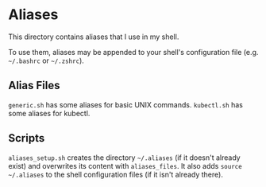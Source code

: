 # Aliases

This directory contains aliases that I use in my shell.

To use them, aliases may be appended to your shell's configuration file (e.g. `~/.bashrc` or `~/.zshrc`).

## Alias Files

`generic.sh` has some aliases for basic UNIX commands.
`kubectl.sh` has some aliases for kubectl.

## Scripts

`aliases_setup.sh` creates the directory `~/.aliases` (if it doesn't already exist) and overwrites its content with `aliases_files`. It also adds `source ~/.aliases` to the shell configuration files (if it isn't already there).
